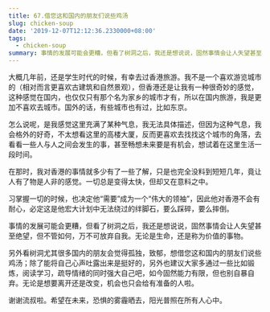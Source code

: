 ```yaml
---
title: 67.借您这和国内的朋友们说些鸡汤
slug: chicken-soup
date: '2019-12-07T12:12:36.2330000+08:00'
tags:
  - chicken-soup
summary: 事情的发展可能会更糟，但看了树洞之后，我还是想说说，固然事情会让人失望甚至绝望，但不管如何，万不可放弃自我。无论是生命，还是称为价值的事物。
---
```

大概几年前，还是学生时代的时候，有幸去过香港旅游。我不是一个喜欢游览城市的（相对而言更喜欢古建筑和自然景观），但香港还是让我有一种很奇妙的感觉，这种感觉在国内，也仅仅只有那个名为家乡的城市才有，所以在国内旅游，我是更加不喜欢去城市。国外的话，有些城市也有过，比如东京。

怎么说呢，是我感觉这里充满了某种气息，我无法具体描述，但因为这种气息，我会格外的好奇，不太想看这里的高楼大厦，反而更喜欢去找找这个城市的角落，去看看一些人与人之间会发生的事，甚至畅想未来要是有机会，想试着在这里生活一段时间。



在那时，我对香港的事情就多少有了一些了解，只是也完全没料到短短几年，竟让人有了物是人非的感觉。一切总是变得太快，但却又在意料之中。



习掌握一切的时候，也决定他“需要”成为一个“伟大的领袖”，因此他对香港不会有耐心，必定这是他宏大计划中无法绕过的绊脚石，要么踩碎，要么摔倒。



事情的发展可能会更糟，但看了树洞之后，我还是想说说，固然事情会让人失望甚至绝望，但不管如何，万不可放弃自我。无论是生命，还是称为价值的事物。



另外看树洞尤其很多国内的朋友会觉得孤独，致郁，想借您这和国内的朋友们说些鸡汤；除了能将自己心声吐露出来是挺好的，另外也建议大家多通过一些比如锻炼，阅读学习，疏导情绪的同时强大自己吧，如今固然能力有限，但也别自暴自弃。无论是想要离开还是改变，机会也只会给有准备的人啦。



谢谢流叔啦。希望在未来，恐惧的雾霾晒去，阳光普照在所有人心中。
